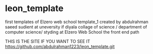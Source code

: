 # leon_template
first templates of Elzero web school template_1
created by abdulrahman saeed sudient at uneversity if diyala
collage of science / department of computer science/
styding at Elzero Web School the front end path

THIS IS THE SITE IF YOU WANT TO SEE IT
https://github.com/abdulrahman1223/leon_template.git
